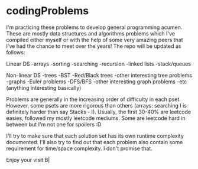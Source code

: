 # codingProblems

I'm practicing these problems to develop general programming acumen. These are mostly data structures and algorithms problems which I've compiled either myself or with the help of some very amazing peers that I've had the chance to meet over the years! The repo will be updated as follows:

Linear DS
-arrays
	-sorting
	-searching
-recursion
-linked lists
-stack/queues

Non-linear DS
-trees
	-BST
	-Red/Black trees
	-other interesting tree problems
-graphs
	-Euler problems
	-DFS/BFS
	-other interesting graph problems
-etc (anything interesting basically)

Problems are generally in the increasing order of difficulty in each pset. However, some psets are more rigorous than others (arrays: searching I is definitely harder than say Stacks - I). Usually, the first 30-40% are leetcode easies, followed my mostly leetcode mediums. Some are leetcode hard in between but I'm not one for spoilers :D



I'll try to make sure that each solution set has its own runtime complexity documented. I'll also try to find out that each problem also contain some requirement for time/space complexity. I don't promise that.



Enjoy your visit B|
